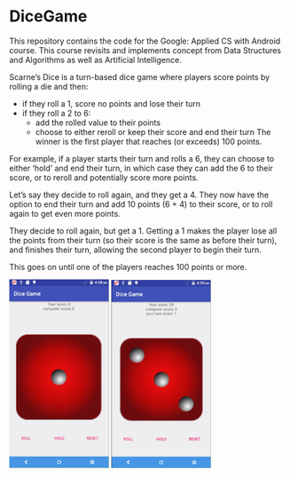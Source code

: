 # DiceGame

This repository contains the code for the Google: Applied CS with Android course. This course revisits and implements concept from Data Structures and Algorithms as well as Artificial Intelligence.

Scarne’s Dice is a turn-based dice game where players score points by rolling a die and then:

- if they roll a 1, score no points and lose their turn
- if they roll a 2 to 6:
  - add the rolled value to their points
  - choose to either reroll or keep their score and end their turn
The winner is the first player that reaches (or exceeds) 100 points.

For example, if a player starts their turn and rolls a 6, they can choose to either ‘hold’ and end their turn, in which case they can add the 6 to their score, or to reroll and potentially score more points.

Let’s say they decide to roll again, and they get a 4. They now have the option to end their turn and add 10 points (6 + 4) to their score, or to roll again to get even more points.

They decide to roll again, but get a 1. Getting a 1 makes the player lose all the points from their turn (so their score is the same as before their turn), and finishes their turn, allowing the second player to begin their turn.

This goes on until one of the players reaches 100 points or more.

<img src="https://github.com/AdityaGupta030697/DiceGame/blob/master/screenshots/Dice1.PNG" width="180"> <img src="https://github.com/AdityaGupta030697/DiceGame/blob/master/screenshots/Dice2.PNG" width="180">


